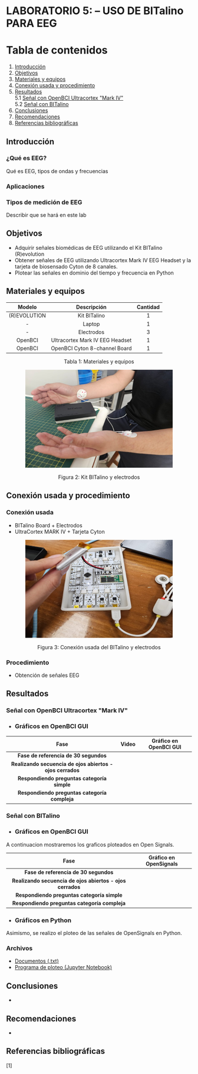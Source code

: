 # **LABORATORIO 5: – USO DE BITalino PARA EEG**
# **Tabla de contenidos**

1. [Introducción](#id1)
2. [Objetivos](#id2)
3. [Materiales y equipos](#id3)
4. [Conexión usada y procedimiento](#id4)
5. [Resultados](#id5)\
   5.1 [Señal con OpenBCI Ultracortex "Mark IV"](#id6)\
   5.2 [Señal con BITalino](#id7)
6. [Conclusiones](#id8)
7. [Recomendaciones](#id9)
8. [Referencias bibliográficas](#id10)

## **Introducción** <a name="id1"></a>

### ¿Qué es EEG? ###
Qué es EEG, tipos de ondas y frecuencias

### Aplicaciones ###

### Tipos de medición de EEG ###

Describir que se hará en este lab

## **Objetivos** <a name="id2"></a>
* Adquirir señales biomédicas de EEG utilizando el Kit BITalino (R)evolution
* Obtener señales de EEG utilizando Ultracortex Mark IV EEG Headset y la tarjeta de biosensado Cyton de 8 canales.
* Plotear las señales en dominio del tiempo y frecuencia en Python

## **Materiales y equipos** <a name="id3"></a>
<div align="center">
   
|  **Modelo**  | **Descripción** | **Cantidad** |
|:------------:|:---------------:|:------------:|
| (R)EVOLUTION |   Kit BITalino  |       1      |
|       -      |      Laptop     |       1      |
|       -      |    Electrodos   |       3      |
|    OpenBCI   |    Ultracortex Mark IV EEG Headset   |       1      |
|    OpenBCI   |   OpenBCI Cyton 8-channel Board   |       1      |
<div align="center"> Tabla 1: Materiales y equipos</i></div>

</div>

<p align="justify">
<p align="center"><img src="../../../Otros/Imagenes/Lab5_ECG/conexion.jpg" width="400" height="266"></p>
<div align="center">Figura 2: Kit BITalino y electrodos</i></div>
</p>

## **Conexión usada y procedimiento** <a name="id4"></a>
### **Conexión usada** 
* BITalino Board + Electrodos
* UltraCortex MARK IV + Tarjeta Cyton

</div>

<p align="justify">
<p align="center"><img src="../../../Otros/Imagenes/Lab4_EMG/bitalino.jpg" width="400" height="266"></p>
<div align="center">Figura 3: Conexión usada del BITalino y electrodos</i></div>
</p>

### **Procedimiento** 
* Obtención de señales EEG

## **Resultados** <a name="id5"></a>
### **Señal con OpenBCI Ultracortex "Mark IV"** <a name="id6"></a>
- ### **Gráficos en OpenBCI GUI**
  
<div align="center">
 
|         **Fase**        |                                              **Video**                                   |   **Gráfico en OpenBCI GUI**    |
|:-------------------------------------:|:---------------------------------------------------------------------:|:---------------------------:|
|                **Fase de referencia de 30 segundos**                  | |
|                **Realizando secuencia de ojos abiertos - ojos cerrados**                 | |
|                **Respondiendo preguntas categoría simple**                | |
|                **Respondiendo preguntas categoría compleja**                | |

</div>

### **Señal con BITalino** <a name="id7"></a>
- ### **Gráficos en OpenBCI GUI**
A continuacion mostraremos los graficos ploteados en Open Signals.
<div align="center">
 
|         **Fase**        |  **Gráfico en OpenSignals**    |
|:-------------------------------------:|:---------------------------------------------------------------------:|
|                **Fase de referencia de 30 segundos**                  | |
|                **Realizando secuencia de ojos abiertos - ojos cerrados**                 | |
|                **Respondiendo preguntas categoría simple**                | |
|                **Respondiendo preguntas categoría compleja**                | |

</div>

- ### **Gráficos en Python**
Asimismo, se realizo el ploteo de las señales de OpenSignals en Python.

### **Archivos** 
- [Documentos (.txt)](https://github.com/DianaCortezL/ISB-Grupo-5/tree/88e031b9ee680d6403ba408c9e73f99652f8cca3/Otros/Archivos%20varios/Lab6_EEG)
- [Programa de ploteo (Jupyter Notebook)](https://github.com/DianaCortezL/ISB-Grupo-5/blob/ca2087a1e8c80dfdf1d244956771d8c6e7e543ac/ISB/Laboratorios/Lab05%20-%20Adquisici%C3%B3n%20de%20se%C3%B1al%20ECG/LabECG.ipynb)

## **Conclusiones** <a name="id8"></a>
   - 

## **Recomendaciones** <a name="id9"></a>
   - 


## **Referencias bibliográficas** <a name="id10"></a>
[1] 
